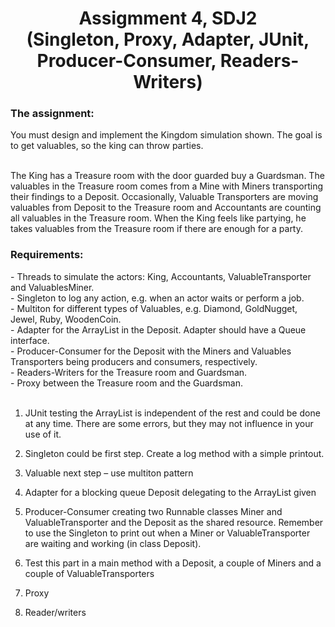 <h1 align='center'>Assigmment 4, SDJ2 <br> (Singleton, Proxy, Adapter, JUnit, Producer-Consumer, Readers-Writers) </h1>

<h3>The assignment:</h3>
<p>
You must design and implement the Kingdom simulation shown. The goal is to get valuables, so the king can throw parties. <br> <br>

The King has a Treasure room with the door guarded buy a Guardsman. The valuables in the Treasure room comes from a Mine with Miners transporting their findings to a Deposit. Occasionally, Valuable Transporters are moving valuables from Deposit to the Treasure room and Accountants are counting all valuables in the Treasure room. When the King feels like partying, he takes valuables from the Treasure room if there are enough for a party.
</p>

<h3>Requirements: </h3>
<p>
 - Threads to simulate the actors: King, Accountants, ValuableTransporter and ValuablesMiner. <br>
 - Singleton to log any action, e.g. when an actor waits or perform a job. <br>
 - Multiton for different types of Valuables, e.g. Diamond, GoldNugget, Jewel, Ruby, WoodenCoin. <br>
 - Adapter for the ArrayList in the Deposit. Adapter should have a Queue interface. <br>
 - Producer-Consumer for the Deposit with the Miners and Valuables Transporters being producers and consumers, respectively. <br>
 - Readers-Writers for the Treasure room and Guardsman. <br>
 - Proxy between the Treasure room and the Guardsman. <br> <br>

1. JUnit testing the ArrayList is independent of the rest and could be done at any time. There are some errors, but they may not influence in your use of it.

2. Singleton could be first step. Create a log method with a simple printout.

3. Valuable next step – use multiton pattern

4. Adapter for a blocking queue Deposit delegating to the ArrayList given

5. Producer-Consumer creating two Runnable classes Miner and ValuableTransporter and the Deposit as the shared resource. Remember to use the Singleton to print out when a Miner or ValuableTransporter are waiting and working (in class Deposit).
   
6. Test this part in a main method with a Deposit, a couple of Miners and a couple of ValuableTransporters

7. Proxy

8. Reader/writers
</p>

